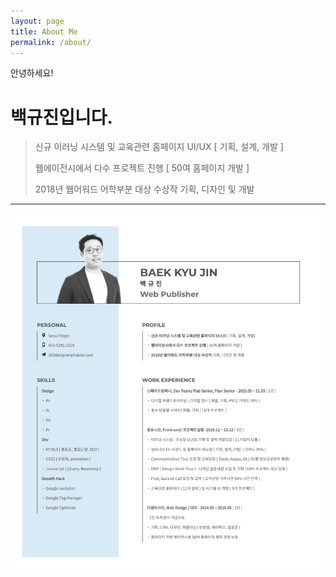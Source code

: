 ```yaml
---
layout: page
title: About Me
permalink: /about/
---
```




안녕하세요!

# 백규진입니다.
> 신규 이러닝 시스템 및 교육관련 홈페이지 UI/UX [ 기획, 설계, 개발 ]
> 
> 웹에이전시에서 다수 프로젝트 진행 [ 50여 홈페이지 개발 ]
> 
> 2018년 웹어워드 어학부분 대상 수상작 기획, 디자인 및 개발

---
![](https://github.com/100Developer/blog100d/blob/31827bb5cfa29db05cae0b130ba7ff9329b14011/images/resume.png)
